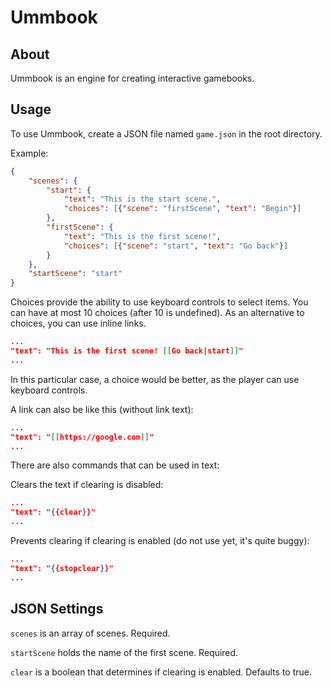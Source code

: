 # Ummbook

## About

Ummbook is an engine for creating interactive gamebooks.

## Usage

To use Ummbook, create a JSON file named ```game.json``` in the root directory.

Example:

```json
{
    "scenes": {
        "start": {
            "text": "This is the start scene.",
            "choices": [{"scene": "firstScene", "text": "Begin"}]
        },
        "firstScene": {
            "text": "This is the first scene!",
            "choices": [{"scene": "start", "text": "Go back"}]
        }
    },
    "startScene": "start"
}
```

Choices provide the ability to use keyboard controls to select items. You can
have at most 10 choices (after 10 is undefined). As an alternative to choices,
you can use inline links.

```json
...
"text": "This is the first scene! [[Go back|start]]"
...
```

In this particular case, a choice would be better, as the player can use
keyboard controls.

A link can also be like this (without link text):

```json
...
"text": "[[https://google.com]]"
...
```

There are also commands that can be used in text:

Clears the text if clearing is disabled:

```json
...
"text": "{{clear}}"
...
```

Prevents clearing if clearing is enabled (do not use yet, it's quite buggy):

```json
...
"text": "{{stopclear}}"
...
```

## JSON Settings

```scenes``` is an array of scenes. Required.

```startScene``` holds the name of the first scene. Required.

```clear``` is a boolean that determines if clearing is enabled. Defaults to
true.
